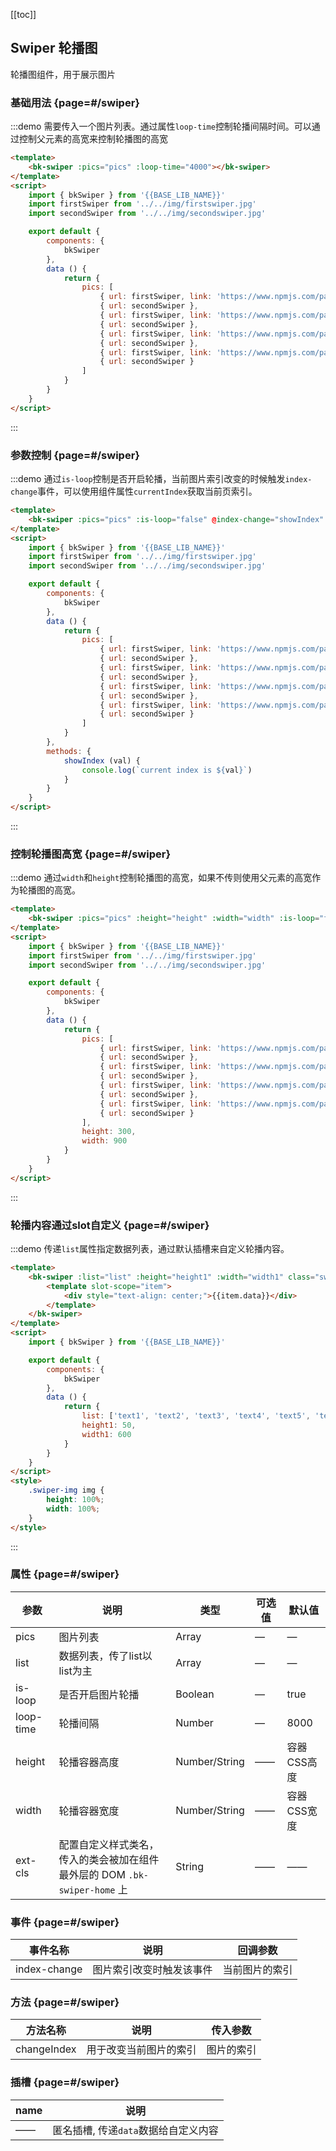 <script>
    import { bkSwiper } from '@'
    import firstSwiper from '../../img/firstswiper.jpg'
    import secondSwiper from '../../img/secondswiper.jpg'
    export default {
        components: {
            bkSwiper
        },
        data () {
            return {
                pics: [
                    { url: firstSwiper, link: 'https://www.npmjs.com/package/bk-magic-vue' },
                    { url: secondSwiper },
                    { url: firstSwiper, link: 'https://www.npmjs.com/package/bk-magic-vue' },
                    { url: secondSwiper },
                    { url: firstSwiper, link: 'https://www.npmjs.com/package/bk-magic-vue' },
                    { url: secondSwiper },
                    { url: firstSwiper, link: 'https://www.npmjs.com/package/bk-magic-vue' },
                    { url: secondSwiper }
                ],
                // list: [firstSwiper, secondSwiper, firstSwiper, secondSwiper, firstSwiper, secondSwiper],
                list: ['text1', 'text2', 'text3', 'text4', 'text5', 'text6'],
                height: 300,
                width: 900,
                height1: 50,
                width1: 600
            }
        },
        methods: {
            showIndex (val) {
                console.log(`current index is ${val}`)
            }
        }
    }
</script>
<style lang="postcss">
    .swiper {
        width: 100%;
        height: 300px;
    }
    .swiper-img img {
        height: 100%;
        width: 100%;
    }
</style>

[[toc]]

## Swiper 轮播图

轮播图组件，用于展示图片

### 基础用法 {page=#/swiper}

:::demo 需要传入一个图片列表。通过属性`loop-time`控制轮播间隔时间。可以通过控制父元素的高宽来控制轮播图的高宽

```html
<template>
    <bk-swiper :pics="pics" :loop-time="4000"></bk-swiper>
</template>
<script>
    import { bkSwiper } from '{{BASE_LIB_NAME}}'
    import firstSwiper from '../../img/firstswiper.jpg'
    import secondSwiper from '../../img/secondswiper.jpg'

    export default {
        components: {
            bkSwiper
        },
        data () {
            return {
                pics: [
                    { url: firstSwiper, link: 'https://www.npmjs.com/package/bk-magic-vue' },
                    { url: secondSwiper },
                    { url: firstSwiper, link: 'https://www.npmjs.com/package/bk-magic-vue' },
                    { url: secondSwiper },
                    { url: firstSwiper, link: 'https://www.npmjs.com/package/bk-magic-vue' },
                    { url: secondSwiper },
                    { url: firstSwiper, link: 'https://www.npmjs.com/package/bk-magic-vue' },
                    { url: secondSwiper }
                ]
            }
        }
    }
</script>
```
:::

### 参数控制 {page=#/swiper}

:::demo 通过`is-loop`控制是否开启轮播，当前图片索引改变的时候触发`index-change`事件，可以使用组件属性`currentIndex`获取当前页索引。

```html
<template>
    <bk-swiper :pics="pics" :is-loop="false" @index-change="showIndex" ref="swiper"></bk-swiper>
</template>
<script>
    import { bkSwiper } from '{{BASE_LIB_NAME}}'
    import firstSwiper from '../../img/firstswiper.jpg'
    import secondSwiper from '../../img/secondswiper.jpg'

    export default {
        components: {
            bkSwiper
        },
        data () {
            return {
                pics: [
                    { url: firstSwiper, link: 'https://www.npmjs.com/package/bk-magic-vue' },
                    { url: secondSwiper },
                    { url: firstSwiper, link: 'https://www.npmjs.com/package/bk-magic-vue' },
                    { url: secondSwiper },
                    { url: firstSwiper, link: 'https://www.npmjs.com/package/bk-magic-vue' },
                    { url: secondSwiper },
                    { url: firstSwiper, link: 'https://www.npmjs.com/package/bk-magic-vue' },
                    { url: secondSwiper }
                ]
            }
        },
        methods: {
            showIndex (val) {
                console.log(`current index is ${val}`)
            }
        }
    }
</script>
```
:::

### 控制轮播图高宽 {page=#/swiper}

:::demo 通过`width`和`height`控制轮播图的高宽，如果不传则使用父元素的高宽作为轮播图的高宽。

```html
<template>
    <bk-swiper :pics="pics" :height="height" :width="width" :is-loop="false"></bk-swiper>
</template>
<script>
    import { bkSwiper } from '{{BASE_LIB_NAME}}'
    import firstSwiper from '../../img/firstswiper.jpg'
    import secondSwiper from '../../img/secondswiper.jpg'

    export default {
        components: {
            bkSwiper
        },
        data () {
            return {
                pics: [
                    { url: firstSwiper, link: 'https://www.npmjs.com/package/bk-magic-vue' },
                    { url: secondSwiper },
                    { url: firstSwiper, link: 'https://www.npmjs.com/package/bk-magic-vue' },
                    { url: secondSwiper },
                    { url: firstSwiper, link: 'https://www.npmjs.com/package/bk-magic-vue' },
                    { url: secondSwiper },
                    { url: firstSwiper, link: 'https://www.npmjs.com/package/bk-magic-vue' },
                    { url: secondSwiper }
                ],
                height: 300,
                width: 900
            }
        }
    }
</script>
```
:::

### 轮播内容通过slot自定义 {page=#/swiper}

:::demo 传递`list`属性指定数据列表，通过默认插槽来自定义轮播内容。

```html
<template>
    <bk-swiper :list="list" :height="height1" :width="width1" class="swiper-img">
        <template slot-scope="item">
            <div style="text-align: center;">{{item.data}}</div>
        </template>
    </bk-swiper>
</template>
<script>
    import { bkSwiper } from '{{BASE_LIB_NAME}}'

    export default {
        components: {
            bkSwiper
        },
        data () {
            return {
                list: ['text1', 'text2', 'text3', 'text4', 'text5', 'text6'],
                height1: 50,
                width1: 600
            }
        }
    }
</script>
<style>
    .swiper-img img {
        height: 100%;
        width: 100%;
    }
</style>
```
:::

### 属性 {page=#/swiper}
| 参数 | 说明 | 类型 | 可选值 | 默认值 |
|------|------|------|------|------|
| pics | 图片列表 | Array | — | — |
| list | 数据列表，传了list以list为主 | Array | — | — |
| is-loop | 是否开启图片轮播 | Boolean | — | true |
| loop-time | 轮播间隔 | Number | — | 8000 |
| height | 轮播容器高度 | Number/String | —— | 容器CSS高度 |
| width | 轮播容器宽度 | Number/String | —— | 容器CSS宽度 |
| ext-cls | 配置自定义样式类名，传入的类会被加在组件最外层的 DOM `.bk-swiper-home` 上 | String | —— | —— |

### 事件 {page=#/swiper}
| 事件名称 | 说明 | 回调参数 |
|------|------|------|
| index-change | 图片索引改变时触发该事件 | 当前图片的索引 |

### 方法 {page=#/swiper}
| 方法名称 | 说明 | 传入参数 |
|------|------|------|
| changeIndex | 用于改变当前图片的索引 | 图片的索引 |

### 插槽 {page=#/swiper}
| name | 说明 |
|---|---|
| —— | 匿名插槽, 传递`data`数据给自定义内容 |
